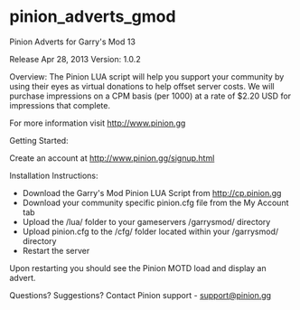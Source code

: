 pinion_adverts_gmod
===================
Pinion Adverts for Garry's Mod 13

Release Apr 28, 2013
Version: 1.0.2

Overview:
The Pinion LUA script will help you support your community by using their eyes as virtual donations to help
offset server costs. We will purchase impressions on a CPM basis (per 1000) at a rate of $2.20 USD 
for impressions that complete. 

For more information visit http://www.pinion.gg

Getting Started:

Create an account at http://www.pinion.gg/signup.html

Installation Instructions:
- Download the Garry's Mod Pinion LUA Script from http://cp.pinion.gg
- Download your community specific pinion.cfg file from the My Account tab
- Upload the /lua/ folder to your gameservers /garrysmod/ directory
- Upload pinion.cfg to the /cfg/ folder located within your /garrysmod/ directory
- Restart the server

Upon restarting you should see the Pinion MOTD load and display an advert.

Questions? Suggestions?
Contact Pinion support - support@pinion.gg